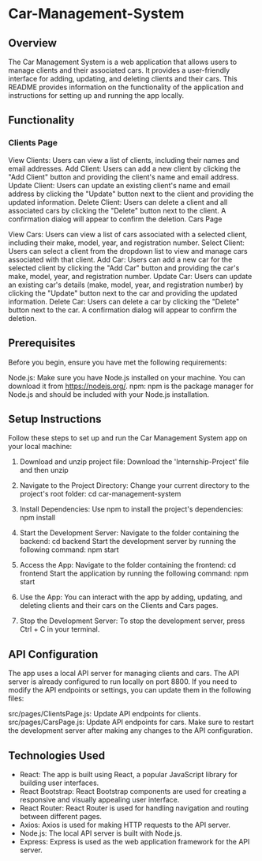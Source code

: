 # Car-Management-System

## Overview
The Car Management System is a web application that allows users to manage clients and their associated cars. It provides a user-friendly interface for adding, updating, and deleting clients and their cars. This README provides information on the functionality of the application and instructions for setting up and running the app locally.

## Functionality
### Clients Page
View Clients: 
Users can view a list of clients, including their names and email addresses.
Add Client: Users can add a new client by clicking the "Add Client" button and providing the client's name and email address.
Update Client: Users can update an existing client's name and email address by clicking the "Update" button next to the client and providing the updated information.
Delete Client: Users can delete a client and all associated cars by clicking the "Delete" button next to the client. A confirmation dialog will appear to confirm the deletion.
Cars Page

View Cars: Users can view a list of cars associated with a selected client, including their make, model, year, and registration number.
Select Client: Users can select a client from the dropdown list to view and manage cars associated with that client.
Add Car: Users can add a new car for the selected client by clicking the "Add Car" button and providing the car's make, model, year, and registration number.
Update Car: Users can update an existing car's details (make, model, year, and registration number) by clicking the "Update" button next to the car and providing the updated information.
Delete Car: Users can delete a car by clicking the "Delete" button next to the car. A confirmation dialog will appear to confirm the deletion.

## Prerequisites
Before you begin, ensure you have met the following requirements:

Node.js: Make sure you have Node.js installed on your machine. You can download it from https://nodejs.org/.
npm: npm is the package manager for Node.js and should be included with your Node.js installation.

## Setup Instructions
Follow these steps to set up and run the Car Management System app on your local machine:

1. Download and unzip project file: 
   Download the 'Internship-Project' file and then unzip

2. Navigate to the Project Directory:
   Change your current directory to the project's root folder: cd car-management-system

3. Install Dependencies:
   Use npm to install the project's dependencies: npm install

4. Start the Development Server:
   Navigate to the folder containing the backend: cd backend 
   Start the development server by running the following command: npm start
   
5. Access the App:
   Navigate to the folder containing the frontend: cd frontend 
   Start the application by running the following command: npm start

6. Use the App:
   You can interact with the app by adding, updating, and deleting clients and their cars on the Clients and Cars pages.

7. Stop the Development Server:
   To stop the development server, press Ctrl + C in your terminal.

## API Configuration
The app uses a local API server for managing clients and cars. The API server is already configured to run locally on port 8800. If you need to modify the API endpoints or settings, you can update them in the following files:

src/pages/ClientsPage.js: Update API endpoints for clients.
src/pages/CarsPage.js: Update API endpoints for cars.
Make sure to restart the development server after making any changes to the API configuration.

## Technologies Used
- React: The app is built using React, a popular JavaScript library for building user interfaces.
- React Bootstrap: React Bootstrap components are used for creating a responsive and visually appealing user interface.
- React Router: React Router is used for handling navigation and routing between different pages.
- Axios: Axios is used for making HTTP requests to the API server.
- Node.js: The local API server is built with Node.js.
- Express: Express is used as the web application framework for the API server.

